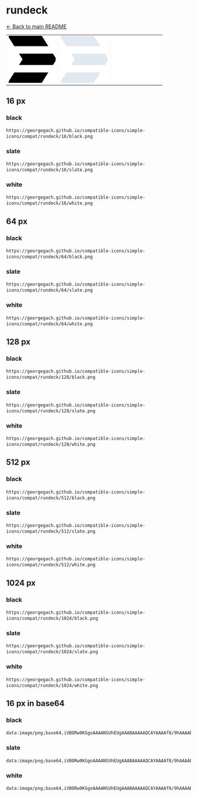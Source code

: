# rundeck

[← Back to main README](../../README.md)

<table><tr>
  <td><img src="./128/black.png" width="128" alt="rundeck black icon" /></td>
  <td><img src="./128/slate.png" width="128" alt="rundeck slate icon" /></td>
  <td><img src="./128/white.png" width="128" alt="rundeck white icon" /></td>
</tr></table>

## 16 px

### black
```
https://georgegach.github.io/compatible-icons/simple-icons/compat/rundeck/16/black.png
```

### slate
```
https://georgegach.github.io/compatible-icons/simple-icons/compat/rundeck/16/slate.png
```

### white
```
https://georgegach.github.io/compatible-icons/simple-icons/compat/rundeck/16/white.png
```

## 64 px

### black
```
https://georgegach.github.io/compatible-icons/simple-icons/compat/rundeck/64/black.png
```

### slate
```
https://georgegach.github.io/compatible-icons/simple-icons/compat/rundeck/64/slate.png
```

### white
```
https://georgegach.github.io/compatible-icons/simple-icons/compat/rundeck/64/white.png
```

## 128 px

### black
```
https://georgegach.github.io/compatible-icons/simple-icons/compat/rundeck/128/black.png
```

### slate
```
https://georgegach.github.io/compatible-icons/simple-icons/compat/rundeck/128/slate.png
```

### white
```
https://georgegach.github.io/compatible-icons/simple-icons/compat/rundeck/128/white.png
```

## 512 px

### black
```
https://georgegach.github.io/compatible-icons/simple-icons/compat/rundeck/512/black.png
```

### slate
```
https://georgegach.github.io/compatible-icons/simple-icons/compat/rundeck/512/slate.png
```

### white
```
https://georgegach.github.io/compatible-icons/simple-icons/compat/rundeck/512/white.png
```

## 1024 px

### black
```
https://georgegach.github.io/compatible-icons/simple-icons/compat/rundeck/1024/black.png
```

### slate
```
https://georgegach.github.io/compatible-icons/simple-icons/compat/rundeck/1024/slate.png
```

### white
```
https://georgegach.github.io/compatible-icons/simple-icons/compat/rundeck/1024/white.png
```

## 16 px in base64

### black
```
data:image/png;base64,iVBORw0KGgoAAAANSUhEUgAAABAAAAAQCAYAAAAf8/9hAAAABmJLR0QA/wD/AP+gvaeTAAAAmklEQVQ4jb3TPQrCQBDF8Z+f5ARewMLaA4jn8AYeIrW9xxC8gTdIay1obaH2aixMICxCVoP5wzb7ZpY3w1u4II84T2wF9HDDDEkoBnQwQoZTKGSRLnIcMCyb+8XlAmnxWB13TLCPqG2B0PIUO+/F1jHA6pOwwUPcQo/dX2xX+csI7VKOMPZdkNYqQWoUZVjiGtl8xjy01Og7vwB9JVP+cJ8r3gAAAABJRU5ErkJggg==
```

### slate
```
data:image/png;base64,iVBORw0KGgoAAAANSUhEUgAAABAAAAAQCAYAAAAf8/9hAAAABmJLR0QA/wD/AP+gvaeTAAAA5ElEQVQ4jbWSsU4CURREzzylFIjGaEOIMdEQKgtrfoLG1sZvMKGGms+g4QesKK3pVZ4NiyS7GzqCe6lMlli8F9ApJ3fm3rkZ+SRNMdUJw0yMmxf1bpl0oGeDPMJAKtR5/1p1dkgzk5/nrxL3ESYg3lbLWqvd1hrgWJL5JHsA61GgsF6b6ll6C0yjFv47dk7+WKR3rtALUU+1ClL/V2Y/z0YYXYQLb9csOBQ2KWGfCIcecDgE4JPsOrpI0gaKYePydAp/UGX3ucifEDdRYtPy2x09/ogBHNhAUIuRm7PJ1fnJpExuATnJWXuMWQRSAAAAAElFTkSuQmCC
```

### white
```
data:image/png;base64,iVBORw0KGgoAAAANSUhEUgAAABAAAAAQCAYAAAAf8/9hAAAABmJLR0QA/wD/AP+gvaeTAAAAj0lEQVQ4jc2TsQ3CUAwFzwhYhCI1EzAHGzAENT1jILFBNqClRkqfAuiBo0AU5DdGQRFXWn5PtvWMejbHQ93TRV2pl6RJqy66BqEekgaqJ3X61o8jQnUJrIEoRiy5ARVwTPQOwMfI6hyogWtCOwE2RVXdqffkQZvR/60wOAGgzvguSNuIeAWpb5R/8ky93vkJII51d1Sbt3wAAAAASUVORK5CYII=
```

